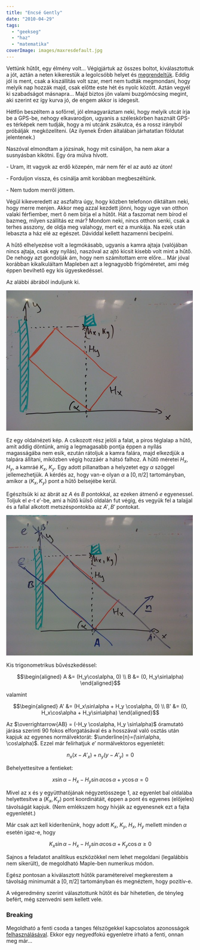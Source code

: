 ```yaml
---
title: "Encsé Gently"
date: "2010-04-29"
tags: 
  - "geekseg"
  - "haz"
  - "matematika"
coverImage: images/maxresdefault.jpg
---
```


Vettünk hűtőt, egy élmény volt... Végigjártuk az összes boltot, kiválasztottuk a jót, aztán a neten kikerestük a legolcsóbb helyet és [megrendeltük](http://konyhabolt.hu). Eddig jól is ment, csak a kiszállítás volt szar, mert nem tudták megmondani, hogy melyik nap hozzák majd, csak előtte este hét és nyolc között. Aztán vegyél ki szabadságot másnapra... Majd biztos jön valami buzgómócsing megint, aki szerint ez így kurva jó, de engem akkor is idegesít.

Hétfőn beszéltem a sofőrrel, jól elmagyaráztam neki, hogy melyik utcát írja be a GPS-be, nehogy elkavarodjon, ugyanis a széleskörben használt GPS-es térképek nem tudják, hogy a mi utcánk zsákutca, és a rossz irányból próbálják  megközelíteni. (Az ilyenek Érden általában járhatatlan földutat jelentenek.)

Naszóval elmondtam a józsinak, hogy mit csináljon, ha nem akar a susnyásban kikötni. Egy óra múlva hívott.

\- Uram, itt vagyok az erdő közepén, már nem fér el az autó az úton!

\- Forduljon vissza, és csinálja amit korábban megbeszéltünk.

\- Nem tudom merről jöttem.

Végül kikeveredett az aszfaltra úgy, hogy közben telefonon diktáltam neki, hogy merre menjen. Akkor meg azzal kezdett jönni, hogy ugye van otthon valaki férfiember, mert ő nem bírja el a hűtőt. Hát a faszomat nem bírod el bazmeg, milyen szállítás ez már? Mondom neki, nincs otthon senki, csak a terhes asszony, de oldja meg valahogy, mert ez a munkája. Na ezek után lebaszta a ház elé az egészet. Dáviddal kellett hazamenni becipelni.

A hűtő elhelyezése volt a legmókásabb, ugyanis a kamra ajtaja (valójában nincs ajtaja, csak egy nyílás), naszóval az ajtó kicsit kisebb volt mint a hűtő. De nehogy azt gondolják ám, hogy nem számítottam erre előre... Már jóval korábban kikalkuláltam Mapleben azt a legnagyobb frigóméretet, ami még éppen bevihető egy kis ügyeskedéssel.

Az alábbi ábrából induljunk ki.

![IMG_050711](images/IMG_050711-500x375.jpg)

Ez egy oldalnézeti kép. A csíkozott rész jelöli a falat, a piros téglalap a hűtő, amit addig döntünk, amíg a legmagasabb pontja éppen a nyílás magasságába nem esik, ezután rátoljuk a kamra falára, majd elkezdjük a talpára állítani, miközben végig hozzáér a hátsó falhoz. A hűtő méretei $H_x$, $H_y$, a kamráé $K_x$, $K_y$. Egy adott pillanatban a helyzetet egy $\alpha$ szöggel jellemezhetjük. A kérdés az, hogy van-e olyan $\alpha$ a $[0,\pi/2]$ tartományban, amikor a $(K_x, K_y)$ pont a hűtő belsejébe kerül.

Egészítsük ki az ábrát az $A$ és $B$ pontokkal, az ezeken átmenő $e$ egyenessel. Toljuk el $e$-t $e'$-be, ami a hűtő külső oldalán fut végig, és vegyük fel a talajjal és a fallal alkotott metszéspontokba az $A', B'$ pontokat.

![IMG_05081](images/IMG_05081-500x375.jpg)

Kis trigonometrikus bűvészkedéssel:

$$\begin{aligned}
   A &= (H_y\cos\alpha, 0) \\
   B &= (0, H_y\sin\alpha)
\end{aligned}$$

valamint

$$\begin{aligned}
   A' &= (H_x\sin\alpha + H_y \cos\alpha, 0) \\
   B' &= (0, H_x\cos\alpha + H_y\sin\alpha)
\end{aligned}$$

Az $\overrightarrow{AB} = (-H_y \cos\alpha, H_y \sin\alpha)$ óramutató járása szerinti 90 fokos elforgatásával és a hosszával való osztás után kapjuk az egyenes normálvektorát: $\underline{n}=(\sin\alpha, \cos\alpha)$. Ezzel már felírhatjuk $e'$ normálvektoros egyenletét:

$$ n_x(x-A'_x)+n_y(y-A'_y) = 0 $$

Behelyettesitve a fentieket:

$$\tag{e'} x\sin\alpha-H_x-H_y\sin\alpha \cos\alpha + y\cos\alpha=0$$

Mivel az x és y együtthatójának négyzetösszege 1, az egyenlet bal oldalába helyettesítve a $(K_x, K_y)$ pont koordinátáit, éppen a pont és egyenes (előjeles) távolságát kapjuk. (Nem emlékszem hogy hívják az egyenesnek ezt a fajta egyenletét.)

Már csak azt kell kiderítenünk, hogy adott $K_x$, $K_y$, $H_x$, $H_y$ mellett minden $\alpha$ esetén igaz-e, hogy

$$K_x\sin\alpha-H_x-H_y\sin\alpha \cos\alpha + K_y\cos\alpha \geq 0$$

Sajnos a feladatot analitikus eszközökkel nem lehet megoldani (legalábbis nem sikerült), de megoldható Maple-ben numerikus módon.

Egész pontosan a kiválasztott hűtők paramétereivel megkerestem a távolság minimumát a $[0,\pi/2]$ tartományban és megnéztem, hogy pozitív-e.

A végeredmény szerint választottunk hűtőt és bár hihetetlen, de tényleg befért, még szenvedni sem kellett vele.

### Breaking

Megoldható a fenti csoda a tanges félszögekkel kapcsolatos azonosságok [felhasználásával](http://wj32.wordpress.com/2008/07/25/solving-simple-linear-trigonometric-equations-using-tangent-half-angle-formulae/). Ekkor egy negyedfokú egyenletre írható a fenti, onnan meg már...
